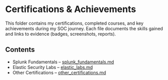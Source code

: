 # Certifications & Achievements

This folder contains my certifications, completed courses, and key achievements during my SOC journey.
Each file documents the skills gained and links to evidence (badges, screenshots, reports).

## Contents
- Splunk Fundamentals – [splunk_fundamentals.md](splunk_fundamentals.md)
- Elastic Security Labs – [elastic_labs.md](elastic_labs.md)
- Other Certifications – [other_certifications.md](other_certifications.md)
